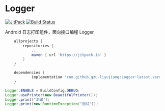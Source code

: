 # Logger
[![JitPack](https://jitpack.io/v/gzu-liyujiang/Logger.svg)](https://jitpack.io/#gzu-liyujiang/Logger)
[![Build Status](https://travis-ci.org/gzu-liyujiang/Logger.svg?branch=master)](https://travis-ci.org/gzu-liyujiang/Logger)

Android 日志打印组件，面向接口编程  Logger

```groovy
	allprojects {
		repositories {
			...
			maven { url 'https://jitpack.io' }
		}
	}
```
```groovy
	dependencies {
	        implementation 'com.github.gzu-liyujiang:Logger:latest.version'
	}
```
```java
Logger.ENABLE = BuildConfig.DEBUG;
Logger.usePrinter(new BeautifulPrinter());
Logger.print("测试");
Logger.print(new RuntimeException("测试"));
```